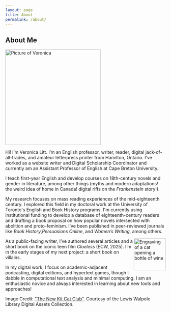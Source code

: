```yaml
---
layout: page
title: About
permalink: /about/
---
```


## About Me

<img src="../assets/img/LittPic.png" alt="Picture of Veronica" height="300"/>

Hi! I’m Veronica Litt. I’m an English professor, writer, reader, digital jack-of-all-trades, and amateur letterpress printer from Hamilton, Ontario. I’ve worked as a website writer and Digital Scholarship Coordinator and currently am an Assistant Professor of English at Cape Breton University.

I teach first-year English and develop courses on 18th-century novels and gender in literature, among other things (myths and modern adaptations! the weird idea of home in Canada! digital riffs on the _Frankenstein_ story!).

My research focuses on mass reading experiences of the mid-eighteenth century. I explored this field in my doctoral work at the University of Toronto's English and Book History programs. I'm currently using institutional funding to develop a database of eighteenth-century readers and drafting a book proposal on how popular novels intersected with abolition and proto-feminism. I’ve been published in peer-reviewed journals like _Book History_,_Persuasions Online_, and _Women’s Writing_, among others.

<img src="../assets/img/Wine1.png" alt="Engraving of a cat opening a bottle of wine" height="100" align="right"/>

As a public-facing writer, I’ve authored several articles and a short book on the iconic teen film _Clueless_ (ECW, 2025). I’m in the early stages of my next project: a short book on villains.

In my digital work, I focus on academic-adjacent podcasting, digital editions, and hypertext games, though I dabble in computational text analysis and minimal computing. I am an enthusiastic novice and always interested in learning about new tools and approaches!

Image Credit: ["The New Kit Cat Club"](https://collections.library.yale.edu/catalog/10972034). Courtesy of the Lewis Walpole Library Digital Assets Collection. 


